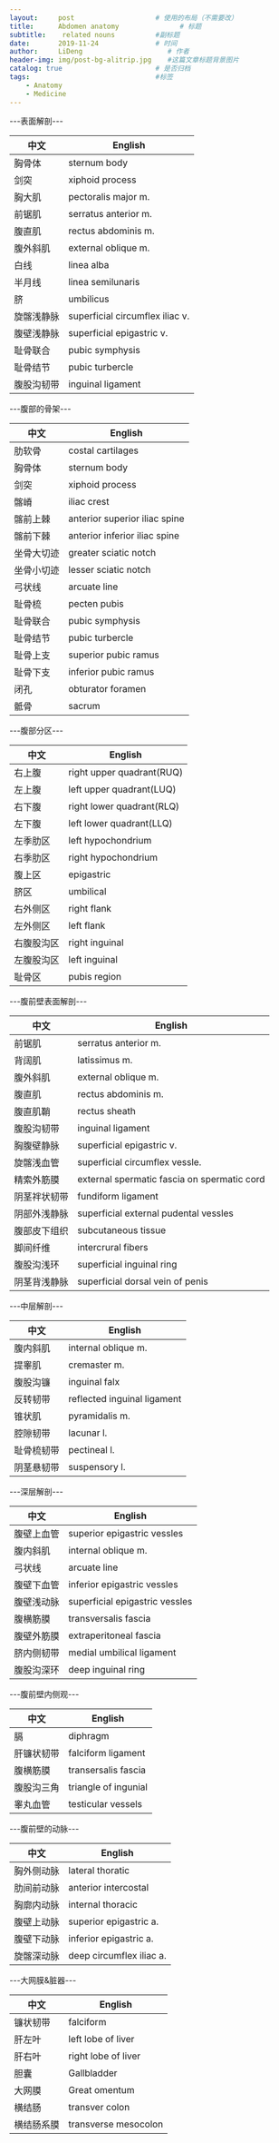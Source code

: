 ```yaml
---
layout:     post                    # 使用的布局（不需要改）
title:      Abdomen anatomy               # 标题 
subtitle:    related nouns          #副标题
date:       2019-11-24              # 时间
author:     LiDeng                     # 作者
header-img: img/post-bg-alitrip.jpg    #这篇文章标题背景图片
catalog: true                       # 是否归档
tags:                               #标签
    - Anatomy
    - Medicine
---
```



---表面解剖---

中文|English
----|---
胸骨体|sternum body
剑突|xiphoid process
胸大肌|pectoralis major m.
前锯肌|serratus anterior m.
腹直肌|rectus abdominis m.
腹外斜肌|external oblique m.
白线|linea alba
半月线|linea semilunaris
脐|umbilicus
旋髂浅静脉|superficial circumflex iliac v.
腹壁浅静脉|superficial epigastric v.
耻骨联合|pubic symphysis
耻骨结节|pubic turbercle
腹股沟韧带|inguinal ligament

---腹部的骨架---

中文|English
----|---
肋软骨|costal cartilages
胸骨体|sternum body
剑突|xiphoid process
髂嵴|iliac crest
髂前上棘|anterior superior iliac spine
髂前下棘|anterior inferior iliac spine
坐骨大切迹|greater sciatic notch|
坐骨小切迹|lesser sciatic notch
弓状线|arcuate line
耻骨梳|pecten pubis
耻骨联合|pubic symphysis
耻骨结节|pubic turbercle
耻骨上支|superior pubic ramus
耻骨下支|inferior pubic ramus
闭孔|obturator foramen
骶骨|sacrum

---腹部分区---

中文|English
----|---
右上腹|right upper quadrant(RUQ)
左上腹|left upper quadrant(LUQ)
右下腹|right lower quadrant(RLQ)
左下腹|left lower quadrant(LLQ)
左季肋区|left hypochondrium
右季肋区|right hypochondrium
腹上区|epigastric
脐区|umbilical
右外侧区|right flank
左外侧区|left flank
右腹股沟区|right inguinal|
左腹股沟区|left inguinal
耻骨区|pubis region

---腹前壁表面解剖---

中文|English
----|---
前锯肌|serratus anterior m.
背阔肌|latissimus m.
腹外斜肌|external oblique m.
腹直肌|rectus abdominis m.
腹直肌鞘|rectus sheath
腹股沟韧带|inguinal ligament
胸腹壁静脉|superficial epigastric v.
旋髂浅血管|superficial circumflex vessle.
精索外筋膜|external spermatic fascia on spermatic cord
阴茎袢状韧带|fundiform ligament
阴部外浅静脉|superficial external pudental vessles
腹部皮下组织|subcutaneous tissue
脚间纤维|intercrural fibers
腹股沟浅环|superficial inguinal ring
阴茎背浅静脉|superficial dorsal vein of penis

---中层解剖---

中文|English
----|---
腹内斜肌|internal oblique m.
提睾肌|cremaster m.
腹股沟镰|inguinal falx
反转韧带|reflected inguinal ligament
锥状肌|pyramidalis m.
腔隙韧带|lacunar l.
耻骨梳韧带|pectineal l.
阴茎悬韧带|suspensory l.|of penis

---深层解剖---

中文|English
----|---
腹壁上血管|superior epigastric vessles
腹内斜肌|internal oblique m.
弓状线|arcuate line
腹壁下血管|inferior epigastric vessles
腹壁浅动脉|superficial epigastric vessles
腹横筋膜|transversalis fascia|
腹壁外筋膜|extraperitoneal fascia
脐内侧韧带|medial umbilical ligament
腹股沟深环|deep inguinal ring

---腹前壁内侧观---

中文|English
----|---
膈|diphragm
肝镰状韧带|falciform ligament
腹横筋膜|transersalis fascia
腹股沟三角|triangle of ingunial
睾丸血管|testicular vessels

---腹前壁的动脉---

中文|English
----|---
胸外侧动脉|lateral thoratic
肋间前动脉|anterior intercostal|
胸廓内动脉|internal thoracic
腹壁上动脉|superior epigastric a.
腹壁下动脉|inferior epigastric a.
旋髂深动脉|deep circumflex iliac a.

---大网膜&脏器---

中文|English
----|---
镰状韧带|falciform
肝左叶|left lobe of liver
肝右叶|right lobe of liver
胆囊|Gallbladder
大网膜|Great omentum
横结肠|transver colon
横结肠系膜|transverse mesocolon




